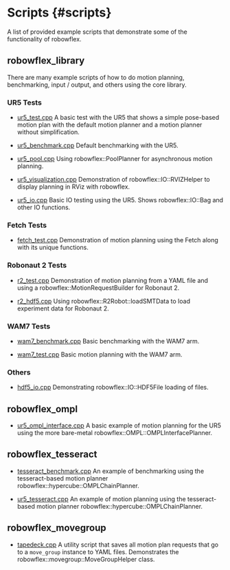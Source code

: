 # Scripts {#scripts}

A list of provided example scripts that demonstrate some of the functionality of robowflex.

## robowflex_library

There are many example scripts of how to do motion planning, benchmarking, input / output, and others using the core library.

### UR5 Tests
- [ur5_test.cpp](ur5__test_8cpp_source.html)
A basic test with the UR5 that shows a simple pose-based motion plan with the default motion planner and a motion planner without simplification.

- [ur5_benchmark.cpp](ur5__benchmark_8cpp_source.html)
Default benchmarking with the UR5.

- [ur5_pool.cpp](ur5__pool_8cpp_source.html)
Using robowflex::PoolPlanner for asynchronous motion planning.

- [ur5_visualization.cpp](ur5__visualization_8cpp_source.html)
Demonstration of robowflex::IO::RVIZHelper to display planning in RViz with robowflex.

- [ur5_io.cpp](ur5__io_8cpp_source.html)
Basic IO testing using the UR5. Shows robowflex::IO::Bag and other IO functions.

### Fetch Tests
- [fetch_test.cpp](fetch__test_8cpp_source.html)
Demonstration of motion planning using the Fetch along with its unique functions.

### Robonaut 2 Tests
- [r2_test.cpp](r2__test_8cpp_source.html)
Demonstration of motion planning from a YAML file and using a robowflex::MotionRequestBuilder for Robonaut 2.

- [r2_hdf5.cpp](r2__hdf5_8cpp_source.html)
Using robowflex::R2Robot::loadSMTData to load experiment data for Robonaut 2.

### WAM7 Tests
- [wam7_benchmark.cpp](wam7__benchmark_8cpp_source.html)
Basic benchmarking with the WAM7 arm.

- [wam7_test.cpp](wam7__test_8cpp_source.html)
Basic motion planning with the WAM7 arm.

### Others
- [hdf5_io.cpp](hdf5__io_8cpp_source.html)
Demonstrating robowflex::IO::HDF5File loading of files.

## robowflex_ompl

- [ur5_ompl_interface.cpp](ur5__ompl__interface_8cpp_source.html)
A basic example of motion planning for the UR5 using the more bare-metal robowflex::OMPL::OMPLInterfacePlanner.

## robowflex_tesseract

- [tesseract_benchmark.cpp](tesseract__benchmark_8cpp_source.html)
An example of benchmarking using the tesseract-based motion planner robowflex::hypercube::OMPLChainPlanner.

- [ur5_tesseract.cpp](ur5__tesseract_8cpp_source.html)
An example of motion planning using the tesseract-based motion planner robowflex::hypercube::OMPLChainPlanner.

## robowflex_movegroup

- [tapedeck.cpp](tapedeck_8cpp_source.html)
A utility script that saves all motion plan requests that go to a `move_group` instance to YAML files. 
Demonstrates the robowflex::movegroup::MoveGroupHelper class.
